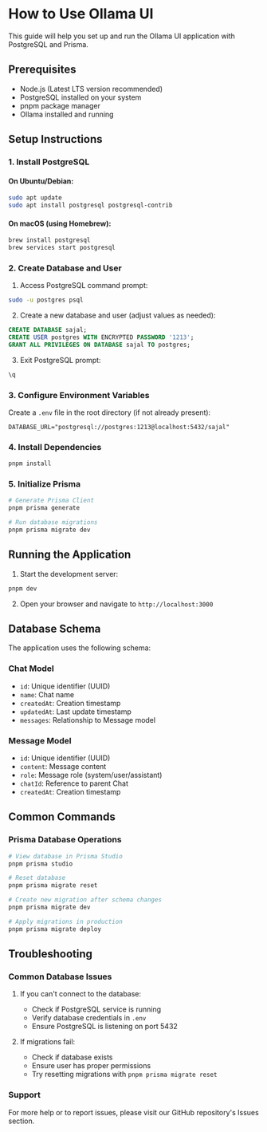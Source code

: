 # How to Use Ollama UI

This guide will help you set up and run the Ollama UI application with PostgreSQL and Prisma.

## Prerequisites

- Node.js (Latest LTS version recommended)
- PostgreSQL installed on your system
- pnpm package manager
- Ollama installed and running

## Setup Instructions

### 1. Install PostgreSQL

#### On Ubuntu/Debian:
```bash
sudo apt update
sudo apt install postgresql postgresql-contrib
```

#### On macOS (using Homebrew):
```bash
brew install postgresql
brew services start postgresql
```

### 2. Create Database and User

1. Access PostgreSQL command prompt:
```bash
sudo -u postgres psql
```

2. Create a new database and user (adjust values as needed):
```sql
CREATE DATABASE sajal;
CREATE USER postgres WITH ENCRYPTED PASSWORD '1213';
GRANT ALL PRIVILEGES ON DATABASE sajal TO postgres;
```

3. Exit PostgreSQL prompt:
```sql
\q
```

### 3. Configure Environment Variables

Create a `.env` file in the root directory (if not already present):
```
DATABASE_URL="postgresql://postgres:1213@localhost:5432/sajal"
```

### 4. Install Dependencies

```bash
pnpm install
```

### 5. Initialize Prisma

```bash
# Generate Prisma Client
pnpm prisma generate

# Run database migrations
pnpm prisma migrate dev
```

## Running the Application

1. Start the development server:
```bash
pnpm dev
```

2. Open your browser and navigate to `http://localhost:3000`

## Database Schema

The application uses the following schema:

### Chat Model
- `id`: Unique identifier (UUID)
- `name`: Chat name
- `createdAt`: Creation timestamp
- `updatedAt`: Last update timestamp
- `messages`: Relationship to Message model

### Message Model
- `id`: Unique identifier (UUID)
- `content`: Message content
- `role`: Message role (system/user/assistant)
- `chatId`: Reference to parent Chat
- `createdAt`: Creation timestamp

## Common Commands

### Prisma Database Operations
```bash
# View database in Prisma Studio
pnpm prisma studio

# Reset database
pnpm prisma migrate reset

# Create new migration after schema changes
pnpm prisma migrate dev

# Apply migrations in production
pnpm prisma migrate deploy
```

## Troubleshooting

### Common Database Issues

1. If you can't connect to the database:
   - Check if PostgreSQL service is running
   - Verify database credentials in `.env`
   - Ensure PostgreSQL is listening on port 5432

2. If migrations fail:
   - Check if database exists
   - Ensure user has proper permissions
   - Try resetting migrations with `pnpm prisma migrate reset`

### Support

For more help or to report issues, please visit our GitHub repository's Issues section.